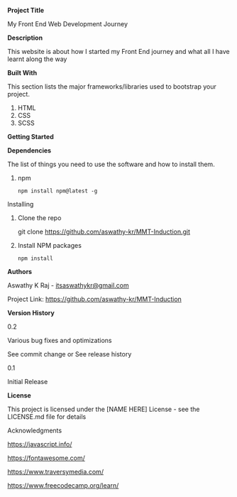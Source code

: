 **Project Title**

My Front End Web Development Journey

**Description**         

This website is about how I started my Front End journey and what all I have learnt along the way

**Built With**

This section lists the major frameworks/libraries used to bootstrap your project.

1. HTML
2. CSS
3. SCSS

**Getting Started**

**Dependencies**

The list of things you need to use the software and how to install them.

1. npm 
   
   `npm install npm@latest -g`

Installing

1. Clone the repo
   
   git clone https://github.com/aswathy-kr/MMT-Induction.git
   
2. Install NPM packages
   
   `npm install`

**Authors**

Aswathy K Raj - itsaswathykr@gmail.com

Project Link: https://github.com/aswathy-kr/MMT-Induction

**Version History**

0.2

Various bug fixes and optimizations

See commit change or See release history

0.1

Initial Release


**License**

This project is licensed under the [NAME HERE] License - see the LICENSE.md file for details

Acknowledgments

https://javascript.info/

https://fontawesome.com/

https://www.traversymedia.com/

https://www.freecodecamp.org/learn/
